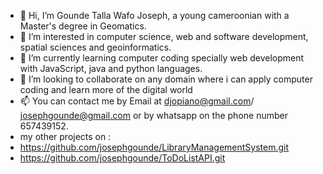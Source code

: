 - 👋 Hi, I’m Gounde Talla Wafo Joseph, a young cameroonian with a Master's degree in Geomatics.
- 👀 I’m interested in computer science, web and software development, spatial sciences and  geoinformatics.
- 🌱 I’m currently learning computer coding specially web development with JavaScript, java and python languages.
- 💞️ I’m looking to collaborate on any domain where i can apply computer coding and learn more of the digital world
- 📫 You can contact me by Email at djopiano@gmail.com/ josephgounde@gmail.com or by whatsapp on the phone number 657439152.
- my other projects on :
- https://github.com/josephgounde/LibraryManagementSystem.git
- https://github.com/josephgounde/ToDoListAPI.git

<!---
djojos99/djojos99 is a ✨ special ✨ repository because its `README.md` (this file) appears on your GitHub profile.
You can click the Preview link to take a look at your changes.
--->
